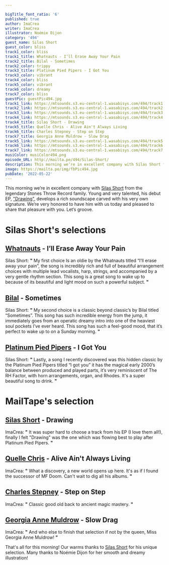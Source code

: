 ```yaml
---

bigTitle_font_ratio: '6'
published: true
author: ImaCrea
writer: ImaCrea
illustrator: Noémie Dijon
category: '494'
guest_name: Silas Short
guest_color: bliss
track1_color: bliss
track1_title: Whatnauts - I’ll Erase Away Your Pain
track2_title: Bilal - Sometimes
track2_color: trippy
track3_title: Platinum Pied Pipers - I Got You
track3_color: vibrant
track4_color: bliss
track5_color: vibrant
track6_color: dreamy
track7_color: bliss
guestPic: guestPic494.jpg
track1_link: https://mtsounds.s3.eu-central-1.wasabisys.com/494/track1.mp3
track2_link: https://mtsounds.s3.eu-central-1.wasabisys.com/494/track2.mp3
track3_link: https://mtsounds.s3.eu-central-1.wasabisys.com/494/track3.mp3
track4_link: https://mtsounds.s3.eu-central-1.wasabisys.com/494/track4.mp3
track4_title: Silas Short - Drawing
track5_title: Quelle Chris - Alive Ain't Always Living
track6_title: Charles Stepney - Step on Step
track7_title: Georgia Anne Muldrow - Slow Drag
track5_link: https://mtsounds.s3.eu-central-1.wasabisys.com/494/track5.mp3
track6_link: https://mtsounds.s3.eu-central-1.wasabisys.com/494/track6.mp3
track7_link: https://mtsounds.s3.eu-central-1.wasabisys.com/494/track7.mp3
musiColor: musiColor494.png
episode_URL: http://mailta.pe/494/Silas-Short/
description: This morning we’re in excellent company with Silas Short from the legendary Stones Throw Record family. Young and very talented, his debut EP, “Drawing”, develops a rich soundscape carved with his very own signature. We’re very honored to have him with us today and pleased to share that pleasure with you. Let’s groove.
image: https://mailta.pe/img/fbPic494.jpg
pubDate: '2022-05-22'
---
```

This morning we’re in excellent company with [Silas Short](https://silasshort.bandcamp.com/) from the legendary Stones Throw Record family. Young and very talented, his debut EP, ["Drawing"](https://silasshort.bandcamp.com/), develops a rich soundscape carved with his very own signature. We’re very honored to have him with us today and pleased to share that pleasure with you. Let’s groove.


# Silas Short's selections
## [Whatnauts](https://www.discogs.com/artist/64836-The-Whatnauts) - I’ll Erase Away Your Pain
Silas Short: **"** My first choice Is an oldie by the Whatnauts titled “I’ll erase away your pain”, the song is incredibly rich and full of beautiful arrangement choices with multiple lead vocalists, harp, strings, and accompanied by a very gentle rhythm section. This song is a great song to wake up to because of its beautiful and light mood on such a powerful subject. **"** 

## [Bilal](https://bilal.bandcamp.com) - Sometimes
Silas Short: **"** My second choice is a classic beyond classic’s by Bilal titled “Sometimes”. This song has such incredible energy from the jump, it immediately goes from an operatic dreamy intro into one of the heaviest soul pockets I’ve ever heard. This song has such a feel-good mood, that it’s perfect to wake up to on a Sunday morning. **"** 

## [Platinum Pied Pipers](https://www.discogs.com/fr/artist/126904-Platinum-Pied-Pipers) - I Got You
Silas Short: **"** Lastly, a song I recently discovered was this hidden classic by the Platinum Pied Pipers titled “I got you” it has the magical early 2000’s balance between produced and played parts, it’s very reminiscent of The RH Factor, with horn arrangements, organ, and Rhodes. It's a super beautiful song to drink. **"** 

# MailTape's selection

## [Silas Short](https://silasshort.bandcamp.com/) - Drawing
ImaCrea: **"** It was super hard to choose a track from his EP (I love them all!), finally I felt "Drawing" was the one which was flowing best to play after Platinum Pied Pipers. **"** 

## [Quelle Chris](https://quellechris360.bandcamp.com/album/deathfame) - Alive Ain't Always Living
ImaCrea: **"** What a discovery, a new world opens up here. It's as if I found the successor of MF Doom. Can't wait to dig all his albums. **"** 

## [Charles Stepney](https://intlanthem.bandcamp.com/track/step-on-step) - Step on Step
ImaCrea: **"** Classic good old back to ancient magic mastery. **"** 

## [Georgia Anne Muldrow](https://georgiaannemuldrow.bandcamp.com/album/vweto-iii) - Slow Drag
ImaCrea: **"** And who else to finish that selection if not by the queen, Miss Georgia Anne Muldrow! **"** 

That's all for this morning! Our warms thanks to [Silas Short](https://silasshort.bandcamp.com/) for his unique selection. Many thanks to Noémie Dijon for her smooth and dreamy illustration!
